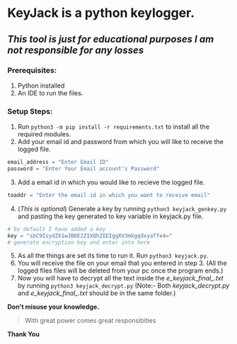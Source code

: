 # KeyJack is a python keylogger.
## _This tool is just for educational purposes I am not responsible for any losses_
### Prerequisites:
1. Python installed
2. An IDE to run the files.


### Setup Steps:
1. Run `python3 -m pip install -r requirements.txt` to install all the required modules.
2. Add your email id and password from which you will like to receive the logged file.
```python
email_address = "Enter Email ID"
password = "Enter Your Email account's Password"
```
3. Add a email id in which you would like to recieve the logged file.
```python
toaddr = "Enter the email id in which you want to receive email"
```
4. (_This is optional_) Generate a key by running `python3 keyjack_genkey.py` and pasting the key generated to key variable in keyjack.py file.
```python
# by default I have added a key
key = "sbC9IsydZX1wJB0E2ZIXQhZIEIggXV3mkgqdxyaTfe4=" 
# generate encryption key and enter into here
```
5. As all the things are set its time to run it. Run `python3 keyjack.py`.
6. You will receive the file on your email that you entered in step 3. (All the logged files files will be deleted from your pc once the program ends.)
7. Now you will have to decrypt all the text inside the *e_keyjack_final_.txt* by running `python3 keyjack_decrypt.py`
(Note:- Both *keyjack_decrypt.py* and *e_keyjack_final_.txt* should be in the same folder.) </br>

<b>Don't misuse your knowledge.</b> </br>

> With great power comes great responsibities 

<b>Thank You</b>
